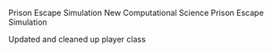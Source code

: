 Prison Escape Simulation
New Computational Science Prison Escape Simulation

Updated and cleaned up player class

